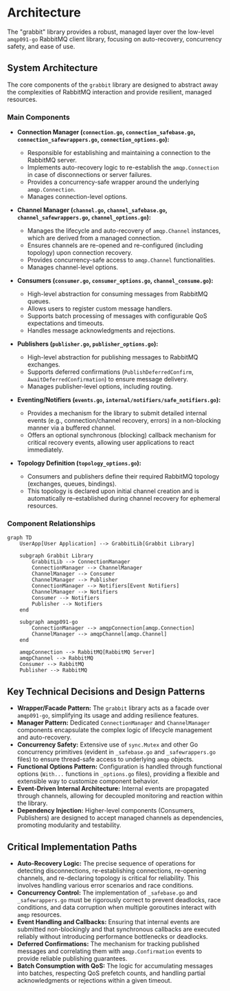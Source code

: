 # Architecture

The "grabbit" library provides a robust, managed layer over the low-level `amqp091-go` RabbitMQ client library, focusing on auto-recovery, concurrency safety, and ease of use.

## System Architecture

The core components of the `grabbit` library are designed to abstract away the complexities of RabbitMQ interaction and provide resilient, managed resources.

### Main Components

*   **Connection Manager (`connection.go`, `connection_safebase.go`, `connection_safewrappers.go`, `connection_options.go`):**
    *   Responsible for establishing and maintaining a connection to the RabbitMQ server.
    *   Implements auto-recovery logic to re-establish the `amqp.Connection` in case of disconnections or server failures.
    *   Provides a concurrency-safe wrapper around the underlying `amqp.Connection`.
    *   Manages connection-level options.

*   **Channel Manager (`channel.go`, `channel_safebase.go`, `channel_safewrappers.go`, `channel_options.go`):**
    *   Manages the lifecycle and auto-recovery of `amqp.Channel` instances, which are derived from a managed connection.
    *   Ensures channels are re-opened and re-configured (including topology) upon connection recovery.
    *   Provides concurrency-safe access to `amqp.Channel` functionalities.
    *   Manages channel-level options.

*   **Consumers (`consumer.go`, `consumer_options.go`, `channel_consume.go`):**
    *   High-level abstraction for consuming messages from RabbitMQ queues.
    *   Allows users to register custom message handlers.
    *   Supports batch processing of messages with configurable QoS expectations and timeouts.
    *   Handles message acknowledgments and rejections.

*   **Publishers (`publisher.go`, `publisher_options.go`):**
    *   High-level abstraction for publishing messages to RabbitMQ exchanges.
    *   Supports deferred confirmations (`PublishDeferredConfirm`, `AwaitDeferredConfirmation`) to ensure message delivery.
    *   Manages publisher-level options, including routing.

*   **Eventing/Notifiers (`events.go`, `internal/notifiers/safe_notifiers.go`):**
    *   Provides a mechanism for the library to submit detailed internal events (e.g., connection/channel recovery, errors) in a non-blocking manner via a buffered channel.
    *   Offers an optional synchronous (blocking) callback mechanism for critical recovery events, allowing user applications to react immediately.

*   **Topology Definition (`topology_options.go`):**
    *   Consumers and publishers define their required RabbitMQ topology (exchanges, queues, bindings).
    *   This topology is declared upon initial channel creation and is automatically re-established during channel recovery for ephemeral resources.

### Component Relationships

```mermaid
graph TD
    UserApp[User Application] --> GrabbitLib[Grabbit Library]

    subgraph Grabbit Library
        GrabbitLib --> ConnectionManager
        ConnectionManager --> ChannelManager
        ChannelManager --> Consumer
        ChannelManager --> Publisher
        ConnectionManager --> Notifiers[Event Notifiers]
        ChannelManager --> Notifiers
        Consumer --> Notifiers
        Publisher --> Notifiers
    end

    subgraph amqp091-go
        ConnectionManager --> amqpConnection[amqp.Connection]
        ChannelManager --> amqpChannel[amqp.Channel]
    end

    amqpConnection --> RabbitMQ[RabbitMQ Server]
    amqpChannel --> RabbitMQ
    Consumer --> RabbitMQ
    Publisher --> RabbitMQ
```

## Key Technical Decisions and Design Patterns

*   **Wrapper/Facade Pattern:** The `grabbit` library acts as a facade over `amqp091-go`, simplifying its usage and adding resilience features.
*   **Manager Pattern:** Dedicated `ConnectionManager` and `ChannelManager` components encapsulate the complex logic of lifecycle management and auto-recovery.
*   **Concurrency Safety:** Extensive use of `sync.Mutex` and other Go concurrency primitives (evident in `_safebase.go` and `_safewrappers.go` files) to ensure thread-safe access to underlying `amqp` objects.
*   **Functional Options Pattern:** Configuration is handled through functional options (`With...` functions in `_options.go` files), providing a flexible and extensible way to customize component behavior.
*   **Event-Driven Internal Architecture:** Internal events are propagated through channels, allowing for decoupled monitoring and reaction within the library.
*   **Dependency Injection:** Higher-level components (Consumers, Publishers) are designed to accept managed channels as dependencies, promoting modularity and testability.

## Critical Implementation Paths

*   **Auto-Recovery Logic:** The precise sequence of operations for detecting disconnections, re-establishing connections, re-opening channels, and re-declaring topology is critical for reliability. This involves handling various error scenarios and race conditions.
*   **Concurrency Control:** The implementation of `_safebase.go` and `_safewrappers.go` must be rigorously correct to prevent deadlocks, race conditions, and data corruption when multiple goroutines interact with `amqp` resources.
*   **Event Handling and Callbacks:** Ensuring that internal events are submitted non-blockingly and that synchronous callbacks are executed reliably without introducing performance bottlenecks or deadlocks.
*   **Deferred Confirmations:** The mechanism for tracking published messages and correlating them with `amqp.Confirmation` events to provide reliable publishing guarantees.
*   **Batch Consumption with QoS:** The logic for accumulating messages into batches, respecting QoS prefetch counts, and handling partial acknowledgments or rejections within a given timeout.